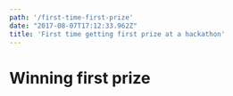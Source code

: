```yaml
---
path: '/first-time-first-prize'
date: "2017-08-07T17:12:33.962Z"
title: 'First time getting first prize at a hackathon'
---
```


# Winning first prize